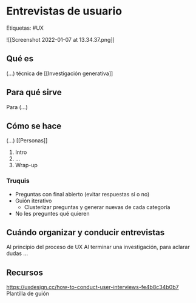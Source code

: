 # Entrevistas de usuario
Etiquetas: #UX 

![[Screenshot 2022-01-07 at 13.34.37.png]]

## Qué es
(...) técnica de [[Investigación generativa]] 

## Para qué sirve
Para (...)

## Cómo se hace
(...) [[Personas]]

1. Intro
2. ...
3. Wrap-up

### Truquis
- Preguntas con final abierto (evitar respuestas sí o no)
- Guión iterativo
	- Clusterizar preguntas y generar nuevas de cada categoría
- No les preguntes qué quieren

## Cuándo organizar y conducir entrevistas
Al principio del proceso de UX
Al terminar una investigación, para aclarar dudas
...

## Recursos
https://uxdesign.cc/how-to-conduct-user-interviews-fe4b8c34b0b7
Plantilla de guión